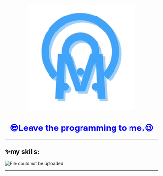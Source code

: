 <div align='center'>
  <img src="./upscalemedia-transformed.png" alt='File could not be uploaded.' width='350px' />
  <h1 style="color: blue;">😎Leave the programming to me.😉</h1>
</div>
<hr>
<h2>✨my skills:</h2>
<img src='https://skillicons.dev/icons?i=js,git,html,nodejs,css,github,vscode,py,pycharm&perline=4' alt='File could not be uploaded.' />
<hr>
